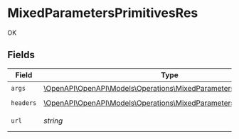 # MixedParametersPrimitivesRes

OK


## Fields

| Field                                                                                                                              | Type                                                                                                                               | Required                                                                                                                           | Description                                                                                                                        | Example                                                                                                                            |
| ---------------------------------------------------------------------------------------------------------------------------------- | ---------------------------------------------------------------------------------------------------------------------------------- | ---------------------------------------------------------------------------------------------------------------------------------- | ---------------------------------------------------------------------------------------------------------------------------------- | ---------------------------------------------------------------------------------------------------------------------------------- |
| `args`                                                                                                                             | [\OpenAPI\OpenAPI\Models\Operations\MixedParametersPrimitivesArgs](../../Models/Operations/MixedParametersPrimitivesArgs.md)       | :heavy_check_mark:                                                                                                                 | N/A                                                                                                                                |                                                                                                                                    |
| `headers`                                                                                                                          | [\OpenAPI\OpenAPI\Models\Operations\MixedParametersPrimitivesHeaders](../../Models/Operations/MixedParametersPrimitivesHeaders.md) | :heavy_check_mark:                                                                                                                 | N/A                                                                                                                                |                                                                                                                                    |
| `url`                                                                                                                              | *string*                                                                                                                           | :heavy_check_mark:                                                                                                                 | N/A                                                                                                                                | http://localhost:35123/anything/mixedParams/path/pathValue?queryStringParam=queryValue                                             |